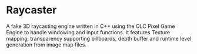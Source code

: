 # Raycaster
 A fake 3D raycasting engine written in C++ using the OLC Pixel Game Engine to handle windowing and input functions. It features Texture mapping, transparency supporting billboards, depth buffer and runtime level generation from image map files.
